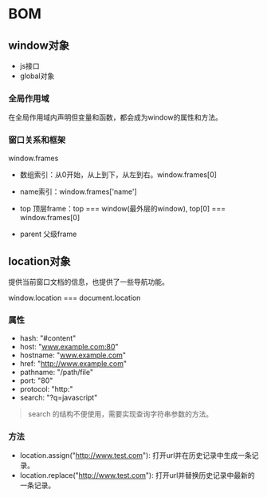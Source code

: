 # BOM
## window对象

- js接口
- global对象

### 全局作用域

在全局作用域内声明但变量和函数，都会成为window的属性和方法。

### 窗口关系和框架

window.frames

- 数组索引：从0开始，从上到下，从左到右。window.frames[0]
- name索引：window.frames['name']

- top 顶层frame：top === window(最外层的window), top[0] === window.frames[0]
- parent 父级frame

## location对象

提供当前窗口文档的信息，也提供了一些导航功能。

window.location === document.location
### 属性
- hash: "#content"
- host: "www.example.com:80"
- hostname: "www.example.com"
- href: "http://www.example.com"
- pathname: "/path/file"
- port: "80"
- protocol: "http:"
- search: "?q=javascript"

> search 的结构不便使用，需要实现查询字符串参数的方法。

### 方法

- location.assign("http://www.test.com"): 打开url并在历史记录中生成一条记录。
- location.replace("http://www.test.com"): 打开url并替换历史记录中最新的一条记录。